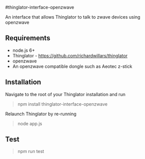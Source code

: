 #thinglator-interface-openzwave

An interface that allows Thinglator to talk to zwave devices using openzwave


## Requirements
- node.js 6+
- Thinglator - https://github.com/richardwillars/thinglator
- openzwave
- An openzwave compatible dongle such as Aeotec z-stick

## Installation
Navigate to the root of your Thinglator installation and run
> npm install thinglator-interface-openzwave

Relaunch Thinglator by re-running
> node app.js


## Test
> npm run test
